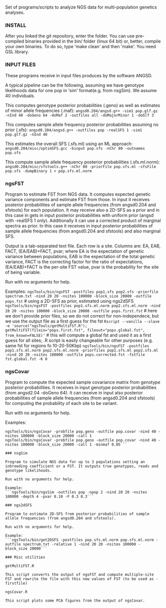 Set of programs/scripts to analyze NGS data for multi-population genetics analyses.

### INSTALL

After you linked the git repository, enter the folder. You can use pre-compiled binaries provided in the bin/ folder (linux 64 bit) or, better, compile your own binaries. To do so, type 'make clean' and then 'make'. You need GSL library.

### INPUT FILES

These programs receive in input files produces by the software ANGSD.

A typical pipeline can be the following, assuming we have genotype likelihoods data for one pop in 'sim' format(e.g. from nsgSim). We assume 40 individuals.

This computes genotype posterior probabilities (.geno) as well as estimates of minor allele frequencies (.maf):
```angsd0.204/angsd.g++ -sim1 pop.glf.gz -nInd 40 -doGeno 64 -doMaf 2 -outfiles all -doMajorMinor 1 -doGlf 3```

This computes sample allele frequency posterior probabilities assuming no prior (.sfs):
```angsd0.204/angsd.g++ -outfiles pop -realSFS 1 -sim1 pop.glf.gz -nInd 40```

This estimates the overall SFS (.sfs.ml) using an ML approach:
```angsd0.204/misc/optimSFS.gcc -binput pop.sfs -nChr 80 -outnames pop.sfs```

This compute sample allele frequency posterior probabilities (.sfs.ml.norm):
```angsd0.204/misc/sfstools.g++ -nChr 80 -priorFile pop.sfs.ml -sfsFile pop.sfs -dumpBinary 1 > pop.sfs.ml.norm```


### ngsFST

Program to estimate FST from NGS data. It computes expected genetic variance components and estimate FST from those.
In input it receives posterior probabilities of sample allele frequencies (from angsd0.204 and sfstools) for each population. It may receive also a 2D-SFS as a prior and in this case in gets in input posterior probabilities with uniform prior (angsd with -realSFS 1 only). Additionally it can use a corrected product of marginal spectra as prior. In this case it receives in input posterior probabilities of sample allele frequencies (from angsd0.204 and sfstools) and also marginal SFS.

Output is a tab-separated text file. Each row is a site. Columns are: EA, EAB, FACT, (EA/EAB)+FACT, pvar; where EA is the expectation of genetic variance between populations, EAB is the expectation of the total genetic variance, FACT is the correcting factor for the ratio of expectations, (EA/EAB)+FACT is the per-site FST value, pvar is the probability for the site of being variable.

Run with no arguments for help.

Examples:
```ngsTools/bin/ngsFST -postfiles pop1.sfs pop2.sfs -priorfile spectrum.txt -nind 20 20 -nsites 100000 -block_size 20000 -outfile pops.fst``` # using a 2D-SFS as prior, estimated using ngs2dSFS
```ngsTools/bin/ngsFST -postfiles pop1.sfs.ml.norm pop2.sfs.ml.norm -nind 20 20 -nsites 100000 -block_size 20000 -outfile pops.first.fst``` # here we don't provide prior files, so we do not correct for non-independece, but we use the output file as a first guess for the fst
```Rscript --vanilla --slave -e 'source("ngsTools/getMultiFST.R"); getMultiFST(filein="pops.first.fst", fileout="pops.global.fst", from_known=FALSE)'``` # this will compute a global fst and used it as a first guess for all sites; .R script is easily changeable for other purposes (e.g. same fst for regions fo 10-20-50Kbp)
```ngsTools/bin/ngsFST -postfiles pop1.sfs.ml.norm pop2.sfs.ml.norm -priorfiles pop1.sfs.ml pop2.sfs.ml -nind 20 20 -nsites 100000 -outfile pops.corrected.fst -fstfile fst.global.fst -K 0```


### ngsCovar

Program to compute the expected sample covariance matrix from genotype posterior probabilities. It receives in input genotype posterior probabilities (from angsd2.04 -doGeno 64). It can receive in input also posterior probabilities of sample allele frequencies (from angsd0.204 and sfstools) for computing the probability of each site to be variant.

Run with no arguments for help.

Examples:
```ngsTools/bin/ngsCovar -probfile pop.geno -outfile pop.covar -nind 40 -nsites 100000 -block_size 20000 -call 0 -sfsfile pop.sfs.ml.norm
ngsTools/bin/ngsCovar -probfile pop.geno -outfile pop.covar -nind 40 -nsites 100000 -block_size 20000 -call 1
ngsTools/bin/ngsCovar -probfile pop.geno -outfile pop.covar -nind 40 -nsites 100000 -block_size 20000 -call 1 -minmaf 0.05```

### nsgSim

Program to simulate NGS data for up to 3 populations setting an inbreeding coefficient or a FST. It outputs true genotypes, reads and genotype likelihoods.

Run with no arguments for help.

Example:
```ngsTools/bin/ngsSim -outfiles pop -npop 2 -nind 20 20 -nsites 100000 -depth 4 -pvar 0.10 -F 0.3 0.3```

### ngs2dSFS

Program to estimate 2D-SFS from posterior probabilities of sample allele frequencies (from angsd0.204 and sfstools).

Run with no arguments for help.

Example:
```ngsTools/bin/get2DSFS -postfiles pop.sfs.ml.norm pop.sfs.ml.norm -outfile spectrum.txt -relative 1 -nind 20 20 -nsites 100000 -block_size 20000```

### Misc utilities

getMultiFST.R

This script converts the output of ngsFST and compute multiple-site FST and rewrite the file with this new values of FST (to be used as -firstfile)

ngsCovar.R

This script plots some PCA figures from the output of ngsCovar.



